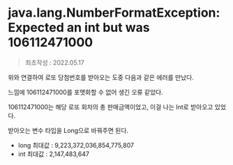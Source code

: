 # java.lang.NumberFormatException: Expected an int but was 106112471000
> 최초작성 : 2022.05.17

위와 연결하여 로또 당첨번호를 받아오는 도중 다음과 같은 에러를 만났다.

느낌에 106112471000를 포맷화할 수 없어 생긴 오류 같았다.

106112471000는 해당 로또 회차의 총 판매금액이었고, 이걸 나는 Int로 받아오고 있었다.

받아오는 변수 타입을 Long으로 바꿔주면 된다.


* long 최대값 : 9,223,372,036,854,775,807
* int 최대값 : 2,147,483,647